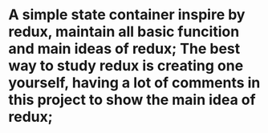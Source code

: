 # A simple state container inspire by redux, maintain all basic funcition and main ideas of redux; The best way to study redux is creating one yourself, having a lot of comments in this project to show the main idea of redux;
